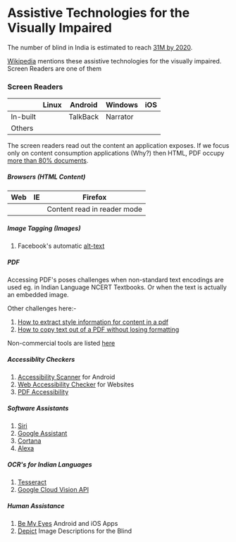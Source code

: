 # Assistive Technologies for the Visually Impaired

The number of blind in India is estimated to reach [31M by 2020](https://www.ncbi.nlm.nih.gov/pubmed/11804362).

[Wikipedia](https://en.wikipedia.org/wiki/Assistive_technology#Visual_impairments) mentions these assistive technologies for the visually impaired. Screen Readers are one of them

### Screen Readers

|| Linux | Android | Windows | iOS |
|--- | --- | --- | --- | --- |
|In-built| | TalkBack | Narrator | |
|Others | | | | |

The screen readers read out the content an application exposes. If we focus only on content consumption applications (Why?) then HTML, PDF occupy [more than 80% documents](http://duff-johnson.com/2014/02/17/the-8-most-popular-document-formats-on-the-web/).

##### Browsers (HTML Content)

| Web | IE | Firefox |
| --- | --- | --- |
| | | Content read in reader mode |

##### Image Tagging (Images)
1. Facebook's automatic [alt-text](https://www.facebook.com/help/216219865403298?helpref=faq_content)

##### PDF
Accessing PDF's poses challenges when non-standard text encodings are used eg. in Indian Language NCERT Textbooks. Or when the text is actually an embedded image.

Other challenges here:-
1. [How to extract style information for content in a pdf](https://answers.acrobatusers.com/how-to-extract-style-information-for-content-in-a-pdf-q102117.aspx)
2. [How to copy text out of a PDF without losing formatting](https://superuser.com/questions/198392/how-to-copy-text-out-of-a-pdf-without-losing-formatting)

Non-commercial tools are listed [here](https://stackoverflow.com/questions/3650957/how-to-extract-text-from-a-pdf)


##### Accessiblity Checkers
1. [Accessibility Scanner](https://support.google.com/accessibility/android/answer/6376570?hl=en)  for Android
2. [Web Accessibility Checker](https://achecker.ca/checker/index.php) for Websites
3. [PDF Accessibility](https://helpx.adobe.com/in/acrobat/using/create-verify-pdf-accessibility.html)

##### Software Assistants
1. [Siri](https://www.apple.com/in/ios/siri/)
2. [Google Assistant](https://assistant.google.com/intl/en_in/)
3. [Cortana](https://www.microsoft.com/en-in/windows/cortana)
4. [Alexa](https://www.amazon.com/Amazon-Echo-And-Alexa-Devices/b?ie=UTF8&node=9818047011)

##### OCR's for Indian Languages
1. [Tesseract](https://github.com/tesseract-ocr)
2. [Google Cloud Vision API](https://cloud.google.com/vision/docs/drag-and-drop)

##### Human Assistance
1. [Be My Eyes](http://bemyeyes.com/) Android and iOS Apps
2. [Depict](http://www.niamhparsley.com/Depict/index.html) Image Descriptions for the Blind




